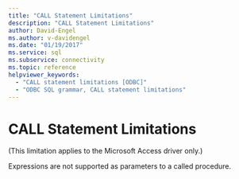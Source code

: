 ```yaml
---
title: "CALL Statement Limitations"
description: "CALL Statement Limitations"
author: David-Engel
ms.author: v-davidengel
ms.date: "01/19/2017"
ms.service: sql
ms.subservice: connectivity
ms.topic: reference
helpviewer_keywords:
  - "CALL statement limitations [ODBC]"
  - "ODBC SQL grammar, CALL statement limitations"
---
```

# CALL Statement Limitations
(This limitation applies to the Microsoft Access driver only.)  
  
 Expressions are not supported as parameters to a called procedure.
